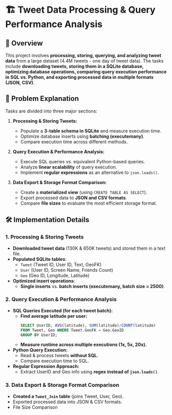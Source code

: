 # 🏗️ Tweet Data Processing & Query Performance Analysis  

## 📜 Overview  
This project involves **processing, storing, querying, and analyzing tweet data** from a large dataset (4.4M tweets - one day of tweet data). The tasks include **downloading tweets, storing them in a SQLite database, optimizing database operations, comparing query execution performance in SQL vs. Python, and exporting processed data in multiple formats (JSON, CSV)**.  

## 🎯 Problem Explanation  
Tasks are divided into three major sections:  

1. **Processing & Storing Tweets:**  
   - Populate a **3-table schema in SQLite** and measure execution time.  
   - Optimize database inserts using **batching (executemany)**.  
   - Compare execution time across different methods.  

2. **Query Execution & Performance Analysis:**  
   - Execute SQL queries vs. equivalent Python-based queries.  
   - Analyze **linear scalability** of query execution.  
   - Implement **regular expressions** as an alternative to `json.loads()`.  

3. **Data Export & Storage Format Comparison:**  
   - Create a **materialized view** (using `CREATE TABLE AS SELECT`).  
   - Export processed data to **JSON and CSV formats**.  
   - Compare **file sizes** to evaluate the most efficient storage format.  

## 🛠️ Implementation Details  

### **1. Processing & Storing Tweets**  
- **Downloaded tweet data** (130K & 650K tweets) and stored them in a text file.  
- **Populated SQLite tables**:  
  - `Tweet` (Tweet ID, User ID, Text, GeoFK)  
  - `User` (User ID, Screen Name, Friends Count)  
  - `Geo` (Geo ID, Longitude, Latitude)  
- **Optimized insert operations**:  
  - **Single inserts** vs. **batch inserts (executemany, batch size = 2500)**.  


### **2. Query Execution & Performance Analysis**  
- **SQL Queries Executed (for each tweet batch):**  
  - **Find average latitude per user:**  
    ```sql
    SELECT UserID, AVG(latitude), SUM(latitude)/COUNT(latitude)
    FROM Tweet, Geo WHERE Tweet.GeoFK = Geo.GeoID 
    GROUP BY UserID;
    ```
  - **Measure runtime across multiple executions (1x, 5x, 20x).**  
- **Python Query Execution:**  
  - Read & process tweets **without SQL**.  
  - Compare execution time to SQL.  
- **Regular Expression Approach:**  
  - Extract UserID and Geo info using **regex instead of `json.loads()`**.  


### **3. Data Export & Storage Format Comparison**  
- **Created a `Tweet_Join` table** (joins Tweet, User, Geo).  
- Exported processed data into JSON & CSV formats.
- File Size Comparison
